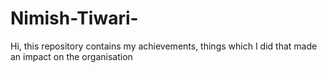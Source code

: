 # Nimish-Tiwari-
Hi, this repository contains my achievements, things which I did that made an impact on the organisation  
